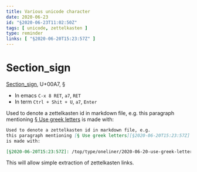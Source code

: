 ```yaml
---
title: Various unicode character
date: 2020-06-23
id: "§2020-06-23T11:02:50Z"
tags: [ unicode, zettelkasten ]
type: reminder
links: [ "§2020-06-20T15:23:57Z" ]
---
```


[Section_sign]: https://en.wikipedia.org/wiki/Section_sign "wikipedia.org"

# Section_sign

[Section_sign][], U+00A7, §

- In emacs `C-x 8 RET`, `a7`, `RET`
- In term `Ctrl + Shit + U`, `a7`, `Enter`

Used to denote a zettelkasten id in markdown file, e.g.
this paragraph mentioning [§ Use greek letters][§2020-06-20T15:23:57Z]
is made with:

[§2020-06-20T15:23:57Z]: /top/type/oneliner/2020-06-20-use-greek-letters.md "§2020-06-20T15:23:57Z Use greek letters"

```markdown
Used to denote a zettelkasten id in markdown file, e.g.
this paragraph mentioning [§ Use greek letters][§2020-06-20T15:23:57Z]
is made with:

[§2020-06-20T15:23:57Z]: /top/type/oneliner/2020-06-20-use-greek-letters.md "§2020-06-20T15:23:57Z Use greek letters"
```

This will allow simple extraction of zettelkasten links.

[Local Variables:]::
[indent-tabs-mode: nil]::
[End:]::
